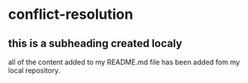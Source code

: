# conflict-resolution

## this is a subheading created localy

all of the content added to my README.md file has been added fom my local repository.
